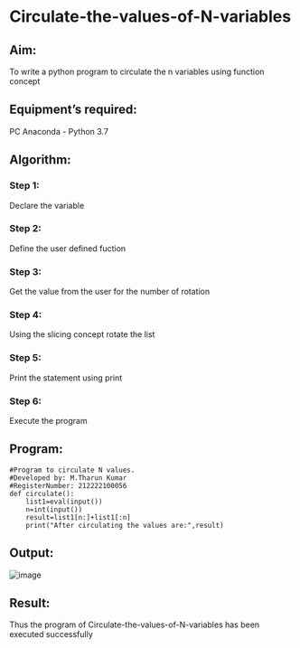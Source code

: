 # Circulate-the-values-of-N-variables
## Aim:
To write a python program to circulate the n variables using function concept
## Equipment’s required:
PC
Anaconda - Python 3.7
## Algorithm: 
### Step 1: 
Declare the variable 
### Step 2: 
Define the user defined fuction
### Step 3: 
Get the value from the user for the number of rotation
### Step 4: 
Using the slicing concept rotate the list

### Step 5: 
Print the statement using print
### Step 6: 
Execute the program 
## Program:
```
#Program to circulate N values.
#Developed by: M.Tharun Kumar 
#RegisterNumber: 212222100056
def circulate():
    list1=eval(input())
    n=int(input())
    result=list1[n:]+list1[:n]
    print("After circulating the values are:",result)
 ```

## Output:
![image](https://user-images.githubusercontent.com/123470785/229991568-3c1fe10f-187d-4d42-88d5-1189ea49fd02.png)


## Result:
Thus the program of Circulate-the-values-of-N-variables has been executed successfully
